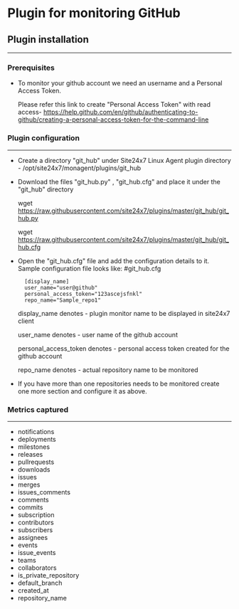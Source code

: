 # Plugin for monitoring GitHub

## Plugin installation
___
### Prerequisites
* To monitor your github account we need an username and a Personal Access Token.
	
	Please refer this link to create "Personal Access Token" with read access- https://help.github.com/en/github/authenticating-to-github/creating-a-personal-access-token-for-the-command-line

### Plugin configuration
---

* Create a directory "git_hub" under Site24x7 Linux Agent plugin directory - /opt/site24x7/monagent/plugins/git_hub

* Download the files "git_hub.py" , "git_hub.cfg" and place it under the "git_hub" directory

	wget https://raw.githubusercontent.com/site24x7/plugins/master/git_hub/git_hub.py

	wget https://raw.githubusercontent.com/site24x7/plugins/master/git_hub/git_hub.cfg
	

* Open the "git_hub.cfg" file and add the configuration details to it.
	Sample configuration file looks like:
	#git_hub.cfg
		
		[display_name]
		user_name="user@github"
		personal_access_token="123ascejsfnkl"
		repo_name="Sample_repo1"

	display_name denotes - plugin monitor name to be displayed in site24x7 client
	
	user_name denotes - user name of the github account
	
	personal_access_token denotes - personal access token created for the github account 
	
	repo_name denotes - actual repository name to be monitored

* If you have more than one repositories needs to be monitored create one more section and configure it as above.


### Metrics captured
---
* notifications
* deployments
* milestones
* releases
* pullrequests
* downloads
* issues
* merges
* issues_comments
* comments
* commits
* subscription
* contributors
* subscribers
* assignees
* events
* issue_events
* teams
* collaborators
* is_private_repository
* default_branch
* created_at
* repository_name
